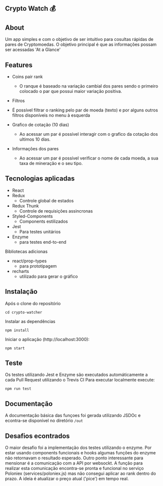 ## Crypto Watch :moneybag:

## About
Um app simples e com o objetivo de ser intuitivo para cosultas rápidas de pares de Cryptomoedas. O objetivo principal é que as informações possam ser acessadas 'At a Glance'

## Features

- Coins pair rank
  - O ranque é baseado na variação cambial dos pares sendo o primeiro colocado o par que possui maior variação positiva.

- Filtros
 - É possível filtrar o ranking pelo par de moeda (texto) e por alguns outros filtros disponíveis no menu à esquerda

- Grafico de cotação (10 dias)
  - Ao acessar um par é possível interagir com o grafico da cotação dos ultimos 10 dias.

- Informações dos pares
  - Ao acessar um par é possível verificar o nome de cada moeda, a sua taxa de mineração e o seu tipo.

## Tecnologias aplicadas

- React
- Redux
  - Controle global de estados
- Redux Thunk
  - Controle de requisições assincronas
- Styled-Components
  - Components estilizados
- Jest
  - Para testes unitários
- Enzyme
  - para testes end-to-end

Bibliotecas adicionas
- react/prop-types
  - para prototipagem
- recharts
  - utilizado para gerar o gráfico


## Instalação
Após o clone do repositório

`cd crypto-watcher`

Instalar as dependências

`npm install`

Iniciar o aplicação (http://localhost:3000):

`npm start`

## Teste

Os testes utilizando Jest e Enzyme são executados automáticamente a cada Pull Request utilizando o Trevis CI
Para executar localmente execute:

`npm run test`

## Documentação
A documentação básica das funçoes foi gerada utilizando JSDOc e econtra-se disponível no diretório `/out`

## Desafios econtrados
O maior desafio foi a implementação dos testes utilizando o enzyme.
Por estar usando components funcionais e hooks algumas funções do enzyme não retornavam o resultado esperado.
Outro ponto interessante para mensionar é a comunicação com a API por websockt. A função para realizar esta comunicação encontra-se pronta e funcional no serviço Poloniex (services/poloniex.js) mas não consegui aplicar ao rank dentro do prazo. A ideia é atualizar o preço atual ('pice') em tempo real.
